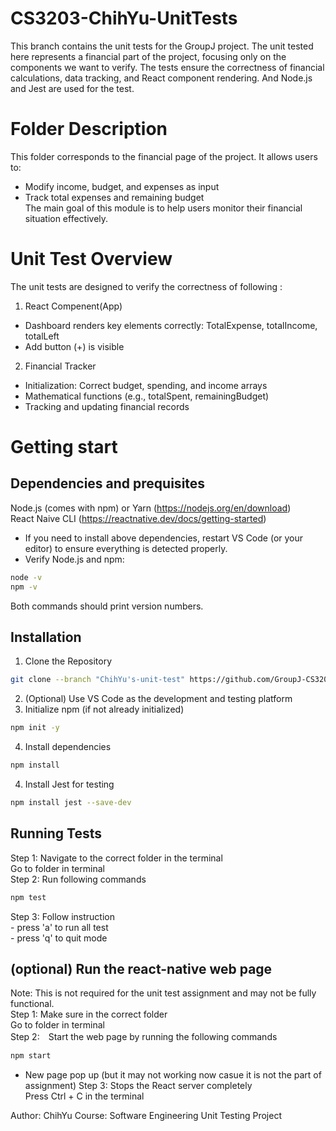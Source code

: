 # CS3203-ChihYu-UnitTests
This branch contains the unit tests for the GroupJ project. The unit tested here represents a financial part of the project, focusing only on the components we want to verify. The tests ensure the correctness of financial calculations, data tracking, and React component rendering. And Node.js and Jest are used for the test. 

# Folder Description
This folder corresponds to the financial page of the project. It allows users to:  
- Modify income, budget, and expenses as input
- Track total expenses and remaining budget  
The main goal of this module is to help users monitor their financial situation effectively.

# Unit Test Overview
The unit tests are designed to verify the correctness of following :  
1. React Compenent(App)
- Dashboard renders key elements correctly: TotalExpense, totalIncome, totalLeft
- Add button (+) is visible
2. Financial Tracker  
- Initialization: Correct budget, spending, and income arrays
- Mathematical functions (e.g., totalSpent, remainingBudget)
- Tracking and updating financial records

# Getting start
## Dependencies and prequisites
Node.js (comes with npm) or Yarn (https://nodejs.org/en/download)  
React Naive CLI (https://reactnative.dev/docs/getting-started)   
- If you need to install above dependencies, restart VS Code (or your editor) to ensure everything is detected properly.
- Verify Node.js and npm:
```bash
node -v
npm -v
```
Both commands should print version numbers.

## Installation
1. Clone the Repository  
```bash 
git clone --branch "ChihYu's-unit-test" https://github.com/GroupJ-CS3202/CS3203-GroupJ-UnitTests
```

2. (Optional) Use VS Code as the development and testing platform
3. Initialize npm (if not already initialized)
```bash
npm init -y
```
4. Install dependencies
```bash
npm install
```
4. Install Jest for testing
```bash
npm install jest --save-dev
```


## Running Tests
Step 1: Navigate to the correct folder in the terminal  
         Go to folder in terminal  
Step 2: Run following commands  
```bash
npm test
```
Step 3: Follow instruction  
         - press 'a' to run all test  
         - press 'q' to quit mode    

## (optional) Run the react-native web page
Note: This is not required for the unit test assignment and may not be fully functional.  
Step 1:  Make sure in the correct folder   
         Go to folder in terminal  
Step 2:　Start the web page by running the following commands
```bash
npm start
```
- New page pop up (but it may not working now casue it is not the part of assignment)
Step 3: Stops the React server completely  
        Press Ctrl + C in the terminal  



Author: ChihYu
Course: Software Engineering Unit Testing Project


